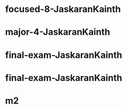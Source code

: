 # focused-8-JaskaranKainth
# major-4-JaskaranKainth
# final-exam-JaskaranKainth
# final-exam-JaskaranKainth
# m2

